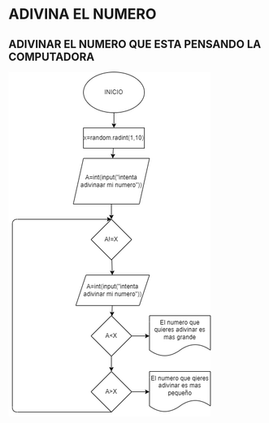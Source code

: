 # ADIVINA EL NUMERO 

## ADIVINAR EL NUMERO QUE ESTA PENSANDO LA COMPUTADORA

![Diaframa de flujo](numero.png "Diagrama de flujo")